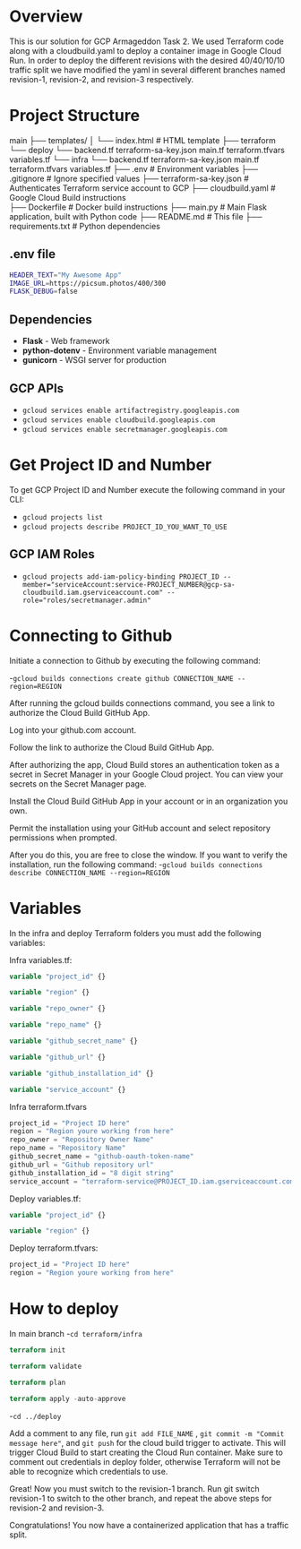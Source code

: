 # Overview

This is our solution for GCP Armageddon Task 2. We used Terraform code along with a cloudbuild.yaml to deploy a container image in Google Cloud Run. In order to deploy the different revisions with the desired 40/40/10/10 traffic split we have modified the yaml in several different branches named revision-1, revision-2, and revision-3 respectively. 


# Project Structure
main
├── templates/
│   └── index.html        # HTML template
├── terraform  
    └── deploy 
        └── backend.tf
            terraform-sa-key.json
            main.tf
            terraform.tfvars
            variables.tf
    └── infra 
        └── backend.tf
            terraform-sa-key.json
            main.tf
            terraform.tfvars
            variables.tf 
├── .env                  # Environment variables
├── .gitignore            # Ignore specified values
├── terraform-sa-key.json # Authenticates Terraform service account to GCP
├── cloudbuild.yaml       # Google Cloud Build instructions               
├── Dockerfile            # Docker build instructions
├── main.py               # Main Flask application, built with Python code
├── README.md             # This file
├── requirements.txt      # Python dependencies       



## .env file
```bash
HEADER_TEXT="My Awesome App"
IMAGE_URL=https://picsum.photos/400/300
FLASK_DEBUG=false
```

## Dependencies

- **Flask** - Web framework
- **python-dotenv** - Environment variable management
- **gunicorn** - WSGI server for production

## GCP APIs

- `gcloud services enable artifactregistry.googleapis.com`
- `gcloud services enable cloudbuild.googleapis.com`
- `gcloud services enable secretmanager.googleapis.com`

# Get Project ID and Number

To get GCP Project ID and Number execute the following command in your CLI:
- `gcloud projects list`
- `gcloud projects describe PROJECT_ID_YOU_WANT_TO_USE`

## GCP IAM Roles

- `gcloud projects add-iam-policy-binding PROJECT_ID --member="serviceAccount:service-PROJECT_NUMBER@gcp-sa-cloudbuild.iam.gserviceaccount.com" --role="roles/secretmanager.admin"`

# Connecting to Github
Initiate a connection to Github by executing the following command:

-`gcloud builds connections create github CONNECTION_NAME --region=REGION`

After running the gcloud builds connections command, you see a link to authorize the Cloud Build GitHub App.

Log into your github.com account.

Follow the link to authorize the Cloud Build GitHub App.

After authorizing the app, Cloud Build stores an authentication token as a secret in Secret Manager in your Google Cloud project. You can view your secrets on the Secret Manager page.

Install the Cloud Build GitHub App in your account or in an organization you own.

Permit the installation using your GitHub account and select repository permissions when prompted.

After you do this, you are free to close the window. If you want to verify the installation, run the following command:
-`gcloud builds connections describe CONNECTION_NAME --region=REGION`

# Variables
In the infra and deploy Terraform folders you must add the following variables:

Infra variables.tf:
```terraform
variable "project_id" {}

variable "region" {}

variable "repo_owner" {}

variable "repo_name" {}

variable "github_secret_name" {}

variable "github_url" {}

variable "github_installation_id" {}

variable "service_account" {}
```
Infra terraform.tfvars
```terraform
project_id = "Project ID here"
region = "Region youre working from here"
repo_owner = "Repository Owner Name"
repo_name = "Repository Name"
github_secret_name = "github-oauth-token-name"
github_url = "Github repository url"
github_installation_id = "8 digit string"
service_account = "terraform-service@PROJECT_ID.iam.gserviceaccount.com"
```

Deploy variables.tf:
```terraform
variable "project_id" {}

variable "region" {}
```
Deploy terraform.tfvars:
```terraform
project_id = "Project ID here"
region = "Region youre working from here"
```


# How to deploy
In main branch
-`cd terraform/infra`

```terraform 
terraform init

terraform validate

terraform plan

terraform apply -auto-approve
```
-`cd ../deploy`

Add a comment to any file, run `git add FILE_NAME` , `git commit -m "Commit message here"`, and `git push` for the cloud build trigger to activate. This will trigger Cloud Build to start creating the Cloud Run container. Make sure to comment out credentials in deploy folder, otherwise Terraform will not be able to recognize which credentials to use. 

Great! Now you must switch to the revision-1 branch. Run git switch revision-1 to switch to the other branch, and repeat the above steps for revision-2 and revision-3.

Congratulations! You now have a containerized application that has a traffic split.




